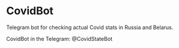 # CovidBot

Telegram bot for checking actual Covid stats in Russia and Belarus.

CovidBot in the Telegram: @CovidStateBot
